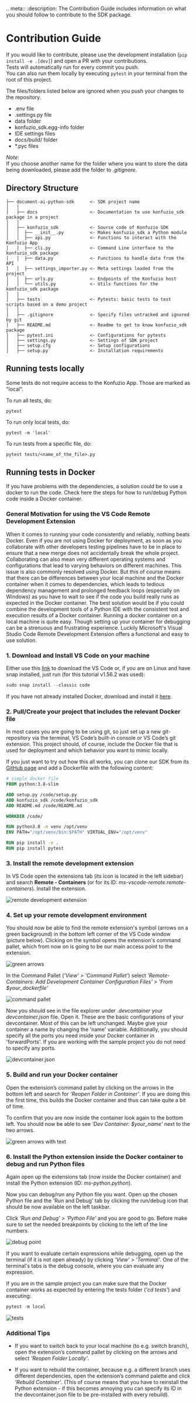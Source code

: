 .. meta::
   :description: The Contribution Guide includes information on what you should follow to contribute to the SDK package.

# Contribution Guide

If you would like to contribute, please use the development installation (`pip install -e .[dev]`) and open a PR with your contributions.  
Tests will automatically run for every commit you push.  
You can also run them locally by executing `pytest` in your terminal from the root of this project.

The files/folders listed below are ignored when you push your changes to the repository. 
- .env file
- .settings.py file
- data folder
- konfuzio_sdk.egg-info folder
- IDE settings files
- docs/build/ folder
- *.pyc files

*Note*:  
If you choose another name for the folder where you want to store the data being downloaded, please add 
the folder to *.gitignore*.

## Directory Structure

```
├── document-ai-python-sdk      <- SDK project name
│   │
│   ├── docs                    <- Documentation to use konfuzio_sdk package in a project
│   │
│   ├── konfuzio_sdk            <- Source code of Konfuzio SDK
│   │  ├── __init__.py          <- Makes konfuzio_sdk a Python module
│   │  ├── api.py               <- Functions to interact with the Konfuzio App
│   │  ├── cli.py               <- Command Line interface to the konfuzio_sdk package
│   │  ├── data.py              <- Functions to handle data from the API
│   │  ├── settings_importer.py <- Meta settings loaded from the project
│   │  ├── urls.py              <- Endpoints of the Konfuzio host
│   │  └── utils.py             <- Utils functions for the konfuzio_sdk package
│   │
│   ├── tests                   <- Pytests: basic tests to test scripts based on a demo project
│   │
│   ├── .gitignore              <- Specify files untracked and ignored by git
│   ├── README.md               <- Readme to get to know konfuzio_sdk package
│   ├── pytest.ini              <- Configurations for pytests
│   ├── settings.py             <- Settings of SDK project
│   ├── setup.cfg               <- Setup configurations
│   ├── setup.py                <- Installation requirements

```

## Running tests locally

Some tests do not require access to the Konfuzio App. Those are marked as "local".

To run all tests, do:

`pytest`  

To run only local tests, do:

`pytest -m 'local'`  

To run tests from a specific file, do:

`pytest tests/<name_of_the_file>.py`  


## Running tests in Docker

If you have problems with the dependencies, a solution could be to use a docker to run the code.
Check here the steps for how to run/debug Python code inside a Docker container.

### General Motivation for using the VS Code Remote Development Extension

When it comes to running your code consistently and reliably, nothing beats Docker. 
Even if you are not using Docker for deployment, as soon as you collaborate with other developers testing pipelines 
have to be in place to ensure that a new merge does not accidentally break the whole project.
Collaborating can also mean very different operating systems and configurations that lead to varying behaviors on different machines. 
This issue is also commonly resolved using Docker. But this of course means that there can be differences between your local machine 
and the Docker container when it comes to dependencies, which leads to tedious dependency management and prolonged feedback loops (especially on Windows) 
as you have to wait to see if the code you build really runs as expected in the Docker container. 
The best solution would be if you could combine the development tools of a Python IDE with the consistent test and execution results of a Docker container.
Running a docker container on a local machine is quite easy. 
Though setting up your container for debugging can be a strenuous and frustrating experience. Luckily Microsoft's Visual Studio Code Remote Development Extension 
offers a functional and easy to use solution.

### 1. Download and Install VS Code on your machine

Either use this [link](https://code.visualstudio.com/download) to download the VS Code or, if you are on Linux and have 
snap installed, just run (for this tutorial v1.56.2 was used):

```python
sudo snap install --classic code
```
If you have not already installed Docker, download and install it [here](https://docs.docker.com/get-docker/).

### 2. Pull/Create your project that includes the relevant Docker file

In most cases you are going to be using git, so just set up a new git-repository via the terminal, VS Code’s built-in 
console or VS Code’s git extension. This project should, of course, include the Docker file that is used for deployment 
and which behavior you want to mimic locally.


If you just want to try out how this all works, you can clone our SDK from its 
[GitHub page](https://github.com/konfuzio-ai/document-ai-python-sdk.git) and add a Dockerfile with the following 
content:

```dockerfile
# simple docker file
FROM python:3.8-slim

ADD setup.py /code/setup.py
ADD konfuzio_sdk /code/konfuzio_sdk
ADD README.md /code/README.md

WORKDIR /code/

RUN python3.8 -m venv /opt/venv
ENV PATH="/opt/venv/bin:$PATH" VIRTUAL_ENV="/opt/venv"

RUN pip install -e .
RUN pip install pytest
```

### 3. Install the remote development extension

In VS Code open the extensions tab (its icon is located in the left sidebar) and search **Remote - Containers** (or for 
its ID: *ms-vscode-remote.remote-containers*). Install the extension.

<!--[extensions tab](images/vscode_docker/extensions.PNG)-->

![remote development extension](../_static/img/vscode_docker/remote_dev_extension.png)

### 4. Set up your remote development environment

You should now be able to find the remote extension's symbol (arrows on a green background) in the bottom left corner of
the VS Code window (picture below). Clicking on the symbol opens the extension's command pallet, which from now on is 
going to be our main access point to the extension.

![green arrows](../_static/img/vscode_docker/green_arrows.png)

In the Command Pallet (*'View' > 'Command Pallet'*) select *'Remote-Containers: Add Development Container Configuration 
Files' > 'From $your_dockerfile'*

![command pallet](../_static/img/vscode_docker/command_pallet.png)

Now you should see in the file explorer under *.devcontainer* your *devcontainer.json* file. Open it. These are the basic 
configurations of your devcontainer. Most of this can be left unchanged. Maybe give your container a name by changing 
the 'name' variable. Additionally, you should specify all the ports you need inside your Docker container in 
'forwardPorts'.
If you are working with the sample project you do not need to specify any ports.

![devcontainer.json](../_static/img/vscode_docker/devcontainer.png)

### 5. Build and run your Docker container

Open the extension’s command pallet by clicking on the arrows in the bottom left and search 
for *‘Reopen Folder in Container’*. If you are doing this the first time, this builds the Docker container and thus 
can take quite a bit of time.

To confirm that you are now inside the container look again to the bottom left. You should now be able to 
see *'Dev Container: $your_name'* next to the two arrows.

![green arrows with text](../_static/img/vscode_docker/green_arrows_with_text.png)

### 6. Install the Python extension inside the Docker container to debug and run Python files

Again open up the extensions tab (now inside the Docker container) and install the Python extension (ID: *ms-python.python*).

Now you can debug/run any Python file you want. Open up the chosen Python file and the 'Run and Debug' tab by clicking 
the run/debug icon that should be now available on the left taskbar.
 
<!--[run and debug tab](images/vscode_docker/run_and_debug.PNG)-->

Click *‘Run and Debug’ > ‘Python File’* and you are good to go. Before make sure to set the needed breakpoints by 
clicking to the left of the line numbers.

![debug point](../_static/img/vscode_docker/debug_point.png)

If you want to evaluate certain expressions while debugging, open up the terminal (if it is not open already) by 
clicking *‘View’ > ‘Terminal’*. One of the terminal's tabs is the debug console, where you can evaluate any expression.

If you are in the sample project you can make sure that the Docker container works as expected by entering the tests 
folder (*'cd tests'*) and executing:

```python
pytest -m local
```

![tests](../_static/img/vscode_docker/tests.png)


### Additional Tips

- If you want to switch back to your local machine (to e.g. switch branch), open the extension’s command pallet by 
  clicking on the arrows and select *‘Reopen Folder Locally’*.
  

- If you want to rebuild the container, because e.g. a different branch uses different dependencies, open the 
  extension’s command palette and click *'Rebuild Container'*.
(This of course means that you have to reinstall the Python extension - if this becomes annoying you can specify 
  its ID in the devcontainer.json file to be pre-installed with every rebuild).
